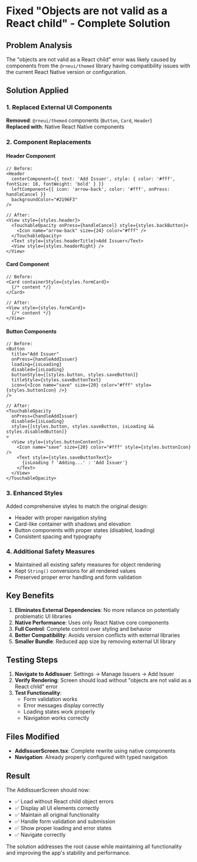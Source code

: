 # Fixed "Objects are not valid as a React child" - Complete Solution

## Problem Analysis
The "objects are not valid as a React child" error was likely caused by components from the `@rneui/themed` library having compatibility issues with the current React Native version or configuration.

## Solution Applied

### 1. Replaced External UI Components
**Removed**: `@rneui/themed` components (`Button`, `Card`, `Header`)  
**Replaced with**: Native React Native components

### 2. Component Replacements

#### Header Component
```tsx
// Before:
<Header
  centerComponent={{ text: 'Add Issuer', style: { color: '#fff', fontSize: 18, fontWeight: 'bold' } }}
  leftComponent={{ icon: 'arrow-back', color: '#fff', onPress: handleCancel }}
  backgroundColor="#2196F3"
/>

// After:
<View style={styles.header}>
  <TouchableOpacity onPress={handleCancel} style={styles.backButton}>
    <Icon name="arrow-back" size={24} color="#fff" />
  </TouchableOpacity>
  <Text style={styles.headerTitle}>Add Issuer</Text>
  <View style={styles.headerRight} />
</View>
```

#### Card Component
```tsx
// Before:
<Card containerStyle={styles.formCard}>
  {/* content */}
</Card>

// After:
<View style={styles.formCard}>
  {/* content */}
</View>
```

#### Button Components
```tsx
// Before:
<Button
  title="Add Issuer"
  onPress={handleAddIssuer}
  loading={isLoading}
  disabled={isLoading}
  buttonStyle={[styles.button, styles.saveButton]}
  titleStyle={styles.saveButtonText}
  icon={<Icon name="save" size={20} color="#fff" style={styles.buttonIcon} />}
/>

// After:
<TouchableOpacity
  onPress={handleAddIssuer}
  disabled={isLoading}
  style={[styles.button, styles.saveButton, isLoading && styles.disabledButton]}
>
  <View style={styles.buttonContent}>
    <Icon name="save" size={20} color="#fff" style={styles.buttonIcon} />
    <Text style={styles.saveButtonText}>
      {isLoading ? 'Adding...' : 'Add Issuer'}
    </Text>
  </View>
</TouchableOpacity>
```

### 3. Enhanced Styles
Added comprehensive styles to match the original design:
- Header with proper navigation styling
- Card-like container with shadows and elevation
- Button components with proper states (disabled, loading)
- Consistent spacing and typography

### 4. Additional Safety Measures
- Maintained all existing safety measures for object rendering
- Kept `String()` conversions for all rendered values
- Preserved proper error handling and form validation

## Key Benefits

1. **Eliminates External Dependencies**: No more reliance on potentially problematic UI libraries
2. **Native Performance**: Uses only React Native core components
3. **Full Control**: Complete control over styling and behavior
4. **Better Compatibility**: Avoids version conflicts with external libraries
5. **Smaller Bundle**: Reduced app size by removing external UI library

## Testing Steps

1. **Navigate to AddIssuer**: Settings → Manage Issuers → Add Issuer
2. **Verify Rendering**: Screen should load without "objects are not valid as a React child" error
3. **Test Functionality**: 
   - Form validation works
   - Error messages display correctly
   - Loading states work properly
   - Navigation works correctly

## Files Modified

- **AddIssuerScreen.tsx**: Complete rewrite using native components
- **Navigation**: Already properly configured with typed navigation

## Result

The AddIssuerScreen should now:
- ✅ Load without React child object errors
- ✅ Display all UI elements correctly
- ✅ Maintain all original functionality
- ✅ Handle form validation and submission
- ✅ Show proper loading and error states
- ✅ Navigate correctly

The solution addresses the root cause while maintaining all functionality and improving the app's stability and performance.
